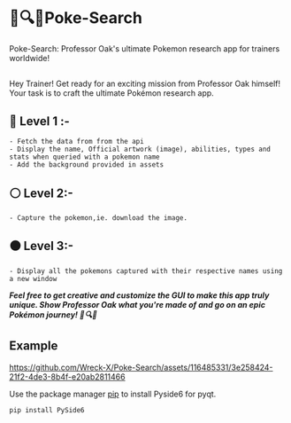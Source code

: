 # 🌟🔍🎉Poke-Search

Poke-Search: Professor Oak's ultimate Pokemon research app for trainers worldwide!

## 
Hey Trainer! Get ready for an exciting mission from Professor Oak himself! Your task is to craft the ultimate Pokémon research app.
##  🔴 Level 1 :-
    - Fetch the data from from the api 
    - Display the name, Official artwork (image), abilities, types and stats when queried with a pokemon name 
    - Add the background provided in assets 

##  ⚪️ Level 2:-
    - Capture the pokemon,ie. download the image.

##  ⚫️ Level 3:-
    - Display all the pokemons captured with their respective names using a new window

 ***Feel free to get creative and customize the GUI to make this app truly unique. Show Professor Oak what you're made of and go on an epic Pokémon journey!  🌟🔍🎉***
## Example



https://github.com/Wreck-X/Poke-Search/assets/116485331/3e258424-21f2-4de3-8b4f-e20ab2811466














Use the package manager [pip](https://pip.pypa.io/en/stable/) to install Pyside6 for pyqt.

```bash
pip install PySide6
```

